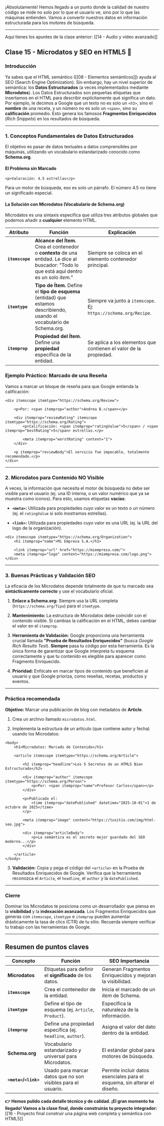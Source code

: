 ¡Absolutamente! Hemos llegado a un punto donde la calidad de nuestro código se mide no solo por lo que el usuario ve, sino por lo que las máquinas entienden. Vamos a convertir nuestros datos en información estructurada para los motores de búsqueda.

---

Aquí tienes los apuntes de la clase anterior: [[14 - Audio y video avanzado]]

## Clase 15 - Microdatos y SEO en HTML5 🤖

### Introducción

Ya sabes que el HTML semántico ([[08 - Elementos semánticos]]) ayuda al SEO (Search Engine Optimization). Sin embargo, hay un nivel superior de semántica: los **Datos Estructurados** (a veces implementados mediante **Microdatos**). Los Datos Estructurados son pequeñas etiquetas que insertamos en el HTML para describir explícitamente qué significa un dato. Por ejemplo, le decimos a Google que un texto no es solo un `<h3>`, sino el **nombre** de una receta, y un número no es solo un `<span>`, sino su **calificación** promedio. Esto genera los famosos **Fragmentos Enriquecidos** (_Rich Snippets_) en los resultados de búsqueda.

---

### 1. Conceptos Fundamentales de Datos Estructurados

El objetivo es pasar de datos textuales a datos comprensibles por máquinas, utilizando un vocabulario estandarizado conocido como **Schema.org**.

#### El Problema sin Marcado

```
<p>Valoración: 4.5 estrellas</p>
```

Para un motor de búsqueda, eso es solo un párrafo. El número 4.5 no tiene un significado especial.

#### La Solución con Microdatos (Vocabulario de Schema.org)

Microdatos es una sintaxis específica que utiliza tres atributos globales que podemos añadir a **cualquier** elemento HTML.

|Atributo|Función|Explicación|
|---|---|---|
|**`itemscope`**|**Alcance del Ítem.** Crea el contenedor o **contexto** de una entidad. Le dice al buscador: "Todo lo que está aquí dentro es un solo _ítem_."|Siempre se coloca en el elemento contenedor principal.|
|**`itemtype`**|**Tipo de Ítem.** Define el **tipo de esquema** (entidad) que estamos describiendo, usando el vocabulario de Schema.org.|Siempre va junto a `itemscope`. Ej: `https://schema.org/Recipe`.|
|**`itemprop`**|**Propiedad del Ítem.** Define una **propiedad** específica de la entidad.|Se aplica a los elementos que contienen el valor de la propiedad.|

### Ejemplo Práctico: Marcado de una Reseña

Vamos a marcar un bloque de reseña para que Google entienda la calificación:

```
<div itemscope itemtype="https://schema.org/Review">
    
    <p>Por: <span itemprop="author">Andrea B.</span></p>
    
    <div itemprop="reviewRating" itemscope itemtype="https://schema.org/Rating">
        <p>Calificación: <span itemprop="ratingValue">5</span> / <span itemprop="bestRating">5</span> estrellas.</p>
        
        <meta itemprop="worstRating" content="1"> 
    </div>
    
    <p itemprop="reviewBody">El servicio fue impecable, totalmente recomendado.</p>
</div>
```

---

### 2. Microdatos para Contenido NO Visible

A veces, la información que necesita el motor de búsqueda no debe ser visible para el usuario (ej. una ID interna, o un valor numérico que ya se muestra como iconos). Para esto, usamos etiquetas **vacías**:

- **`<meta>`:** Utilizada para propiedades cuyo valor es un texto o un número (ej. el `ratingValue` si solo mostramos estrellas).
    
- **`<link>`:** Utilizada para propiedades cuyo valor es una URL (ej. la URL del logo de la organización).
    

```
<div itemscope itemtype="https://schema.org/Organization">
    <h1 itemprop="name">Mi Empresa S.A.</h1> 
    
    <link itemprop="url" href="https://miempresa.com/">
    <meta itemprop="logo" content="https://miempresa.com/logo.png">
</div>
```

---

### 3. Buenas Prácticas y Validación SEO

La eficacia de los Microdatos depende totalmente de que tu marcado sea **sintácticamente correcto** y use el vocabulario oficial.

1. **Enlace a Schema.org:** Siempre usa la URL completa (`https://schema.org/Tipo`) para el `itemtype`.
    
2. **Mantenimiento:** La estructura de Microdatos debe coincidir con el contenido visible. Si cambias la calificación en el HTML, debes cambiar el valor en el `itemprop`.
    
3. **Herramienta de Validación:** Google proporciona una herramienta crucial llamada **"Prueba de Resultados Enriquecidos"** (busca _Google Rich Results Test_). **Siempre** pasa tu código por esta herramienta. Es la única forma de garantizar que Google interpreta tu esquema correctamente y que tu contenido es elegible para aparecer como Fragmento Enriquecido.
    
4. **Prioridad:** Enfócate en marcar tipos de contenido que beneficien al usuario y que Google prioriza, como reseñas, recetas, productos y eventos.
    

---

### Práctica recomendada

**Objetivo:** Marcar una publicación de blog con metadatos de **Article**.

1. Crea un archivo llamado `microdatos.html`.
    
2. Implementa la estructura de un artículo (que contiene autor y fecha) usando los Microdatos:
    

```
<body>
    <h1>Microdatos: Marcado de Contenido</h1>

    <article itemscope itemtype="https://schema.org/Article">
        
        <h2 itemprop="headline">Los 5 Secretos de un HTML5 Bien Estructurado</h2>
        
        <div itemprop="author" itemscope itemtype="https://schema.org/Person">
            <p>Por: <span itemprop="name">Profesor Carlos</span></p>
        </div>
        
        <p>Publicado el: 
            <time itemprop="datePublished" datetime="2025-10-01">1 de octubre de 2025</time>
        </p>
        
        <meta itemprop="image" content="https://tusitio.com/img/html-seo.jpg">
        
        <div itemprop="articleBody">
            <p>La semántica es el secreto mejor guardado del SEO moderno...</p>
        </div>
        
    </article>
</body>
```

3. **Validación:** Copia y pega el código del `<article>` en la Prueba de Resultados Enriquecidos de Google. Verifica que la herramienta reconozca el `Article`, el `headline`, el `author` y la `datePublished`.
    

---

### Cierre

Dominar los Microdatos te posiciona como un desarrollador que piensa en la **visibilidad** y la **indexación avanzada**. Los Fragmentos Enriquecidos que generas con `itemscope`, `itemtype` e `itemprop` pueden aumentar drásticamente la tasa de clics (CTR) de tu sitio. Recuerda siempre verificar tu trabajo con las herramientas de Google.

---

## Resumen de puntos claves

| Concepto              | Función                                                      | SEO Importancia                                                          |
| --------------------- | ------------------------------------------------------------ | ------------------------------------------------------------------------ |
| **Microdatos**        | Etiquetas para definir el **significado** de los datos.      | Generan Fragmentos Enriquecidos y mejoran la visibilidad.                |
| **`itemscope`**       | Crea el contenedor de la entidad.                            | Inicia el marcado de un _ítem_ de Schema.                                |
| **`itemtype`**        | Define el tipo de esquema (ej. `Article`, `Product`).        | Especifica la naturaleza de la información.                              |
| **`itemprop`**        | Define una propiedad específica (ej. `headline`, `author`).  | Asigna el valor del dato dentro de la entidad.                           |
| **Schema.org**        | Vocabulario estandarizado y universal para Microdatos.       | El estándar global para motores de búsqueda.                             |
| **`<meta>`/`<link>`** | Usado para marcar datos que no son visibles para el usuario. | Permite incluir datos esenciales para el esquema, sin alterar el diseño. |

**👉 Hemos pulido cada detalle técnico y de calidad. ¡El gran momento ha llegado! Vamos a la clase final, donde construirás tu proyecto integrador:** [[16 - Proyecto final construir una página web completa y semántica con HTML5]]